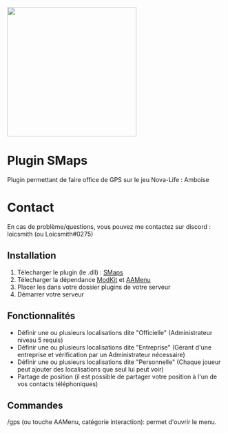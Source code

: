 <img src="https://i.imgur.com/WfZzl4e.png" width="300"/>

# Plugin SMaps

Plugin permettant de faire office de GPS sur le jeu Nova-Life : Amboise

# Contact

En cas de problème/questions, vous pouvez me contactez sur discord : loicsmith (ou Loicsmith#0275)


## Installation
1. Télecharger le plugin (le .dll) : [SMaps](https://github.com/loicsmith/SMaps/releases/tag/SMaps)
2. Télecharger la dépendance [ModKit](https://github.com/Aarnow/NovaLife_ModKit-Releases/releases/latest/download/ModKit.dll) et [AAMenu](https://github.com/Aarnow/NovaLife_ModKit-Releases/releases/latest/download/AAMenu.dll)
3. Placer les dans votre dossier plugins de votre serveur
4. Démarrer votre serveur

## Fonctionnalités 

- Définir une ou plusieurs localisations dite "Officielle" (Administrateur niveau 5 requis)
- Définir une ou plusieurs localisations dite "Entreprise" (Gérant d'une entreprise et vérification par un Administrateur nécessaire)
- Définir une ou plusieurs localisations dite "Personnelle" (Chaque joueur peut ajouter des localisations que seul lui peut voir)
- Partage de position (il est possible de partager votre position à l'un de vos contacts téléphoniques)
  
## Commandes

/gps (ou touche AAMenu, catégorie interaction): permet d'ouvrir le menu.
